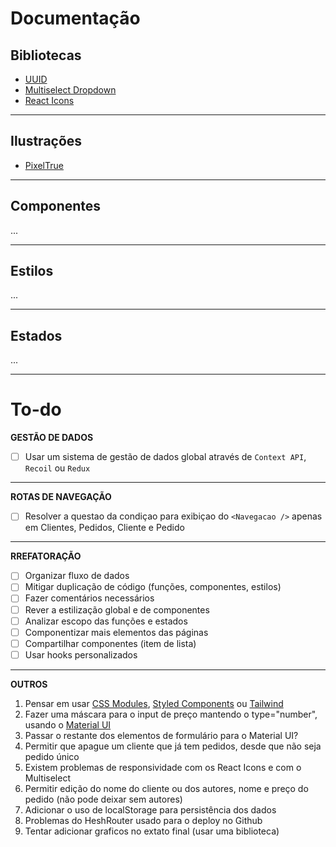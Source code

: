 # Documentação
## Bibliotecas
* [UUID](https://www.npmjs.com/package/uuid)
* [Multiselect Dropdown](https://www.npmjs.com/package/multiselect-react-dropdown)
* [React Icons](https://www.npmjs.com/package/react-icons)
***
## Ilustrações
* [PixelTrue](https://www.pixeltrue.com/free-packs/)
***
## Componentes
...
***
## Estilos
...
***
## Estados
...
***

# To-do
**GESTÃO DE DADOS**
- [ ] Usar um sistema de gestão de dados global através de ```Context API```, ```Recoil``` ou ```Redux```
***
**ROTAS DE NAVEGAÇÃO**
- [ ] Resolver a questao da condiçao para exibiçao do ```<Navegacao />``` apenas em Clientes, Pedidos, Cliente e Pedido
***
**RREFATORAÇÃO**
- [ ] Organizar fluxo de dados
- [ ] Mitigar duplicação de código (funções, componentes, estilos)
- [ ] Fazer comentários necessários
- [ ] Rever a estilização global e de componentes
- [ ] Analizar escopo das funções e estados
- [ ] Componentizar mais elementos das páginas
- [ ] Compartilhar componentes (item de lista)
- [ ] Usar hooks personalizados
***
**OUTROS**
1. Pensar em usar [CSS Modules](https://www.npmjs.com/package/typescript-plugin-css-modules), [Styled Components](https://www.npmjs.com/package/styled-components) ou [Tailwind](https://www.npmjs.com/package/tailwindcss)
2. Fazer uma máscara para o input de preço mantendo o type="number", usando o [Material UI](https://mui.com/pt/api/input-adornment/)
3. Passar o restante dos elementos de formulário para o Material UI?
4. Permitir que apague um cliente que já tem pedidos, desde que não seja pedido único
5. Existem problemas de responsividade com os React Icons e com o Multiselect
6. Permitir edição do nome do cliente ou dos autores, nome e preço do pedido (não pode deixar sem autores)
7. Adicionar o uso de localStorage para persistência dos dados
8. Problemas do HeshRouter usado para o deploy no Github
9. Tentar adicionar graficos no extato final (usar uma biblioteca)